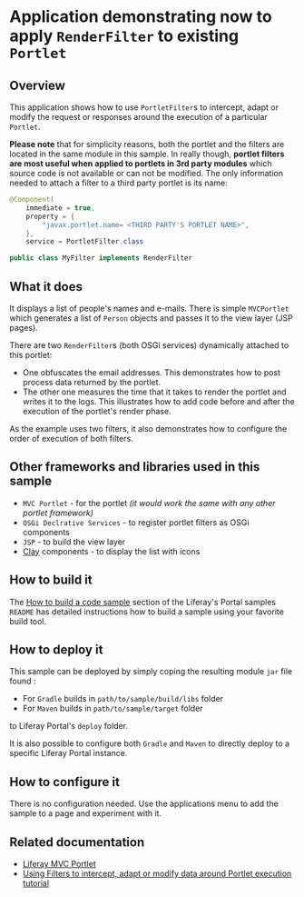 # Application demonstrating now to apply `RenderFilter` to existing `Portlet`

## Overview

This application shows how to use `PortletFilter`s to intercept, adapt or modify the request or responses around the execution of a particular `Portlet`.

**Please note** that for simplicity reasons, both the portlet and the filters are located in the same module in this sample. In really though, __portlet filters are most useful when applied to portlets in 3rd party modules__ which source code is not available or can not be modified. The only information needed to attach a filter to a third party portlet is its name:

```java
@Component(
    immediate = true,
    property = {
        "javax.portlet.name= <THIRD PARTY'S PORTLET NAME>",
    },
    service = PortletFilter.class

public class MyFilter implements RenderFilter
```

## What it does

It displays a list of people's names and e-mails. There is simple `MVCPortlet` which generates a list of `Person` objects and passes it to the view layer (JSP pages).

There are two `RenderFilter`s (both OSGi services) dynamically attached to this portlet: 

- One obfuscates the email addresses. This demonstrates how to post process data returned by the portlet.
- The other one measures the time that it takes to render the portlet and writes it to the logs. This illustrates how to add code before and after the execution of the portlet's render phase.

As the example uses two filters, it also demonstrates how to configure the order of execution of both filters.

## Other frameworks and libraries used in this sample

- `MVC Portlet` - for the portlet _(it would work the same with any other portlet framework)_
- `OSGi Declrative Services` - to register portlet filters as OSGi components
- `JSP` - to build the view layer
- [Clay](https://clayui.com/) components - to display the list with icons

## How to build it

The [How to build a code sample](https://github.com/liferay/liferay-code-samples/blob/master/portal#how-to-build-a-code-sample) section of the Liferay's Portal samples `README` has detailed instructions how to build a sample using your favorite build tool.

## How to deploy it

This sample can be deployed by simply coping the resulting module `jar` file found :

- For `Gradle` builds in `path/to/sample/build/libs` folder
- For `Maven` builds in `path/to/sample/target` folder

to Liferay Portal's `deploy` folder. 

It is also possible to configure both `Gradle` and `Maven` to directly deploy to a specific Liferay Portal instance.

## How to configure it

There is no configuration needed. Use the applications menu to add the sample to a page and experiment with it.

## Related documentation

- [Liferay MVC Portlet](https://portal.liferay.dev/docs/7-1/tutorials/-/knowledge_base/t/liferay-mvc-portlet)
- [Using Filters to intercept, adapt or modify data around Portlet execution tutorial](/docs/7-2/tutorials/-/knowledge_base/t/render_filter_portlet)
